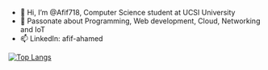 - 👋 Hi, I’m @Afif718, Computer Science student at UCSI University 
- 👀 Passonate about Programming, Web development, Cloud, Networking and IoT
- 📫 LinkedIn: afif-ahamed


[![Top Langs](https://github-readme-stats.vercel.app/api/top-langs/?username=Afif718)](https://github.com/Afif718/github-readme-stats)


